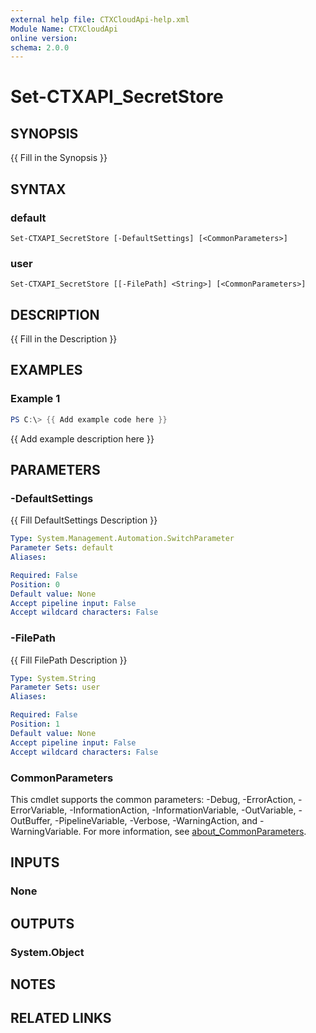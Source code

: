 ```yaml
---
external help file: CTXCloudApi-help.xml
Module Name: CTXCloudApi
online version:
schema: 2.0.0
---
```


# Set-CTXAPI_SecretStore

## SYNOPSIS
{{ Fill in the Synopsis }}

## SYNTAX

### default
```
Set-CTXAPI_SecretStore [-DefaultSettings] [<CommonParameters>]
```

### user
```
Set-CTXAPI_SecretStore [[-FilePath] <String>] [<CommonParameters>]
```

## DESCRIPTION
{{ Fill in the Description }}

## EXAMPLES

### Example 1
```powershell
PS C:\> {{ Add example code here }}
```

{{ Add example description here }}

## PARAMETERS

### -DefaultSettings
{{ Fill DefaultSettings Description }}

```yaml
Type: System.Management.Automation.SwitchParameter
Parameter Sets: default
Aliases:

Required: False
Position: 0
Default value: None
Accept pipeline input: False
Accept wildcard characters: False
```

### -FilePath
{{ Fill FilePath Description }}

```yaml
Type: System.String
Parameter Sets: user
Aliases:

Required: False
Position: 1
Default value: None
Accept pipeline input: False
Accept wildcard characters: False
```

### CommonParameters
This cmdlet supports the common parameters: -Debug, -ErrorAction, -ErrorVariable, -InformationAction, -InformationVariable, -OutVariable, -OutBuffer, -PipelineVariable, -Verbose, -WarningAction, and -WarningVariable. For more information, see [about_CommonParameters](http://go.microsoft.com/fwlink/?LinkID=113216).

## INPUTS

### None

## OUTPUTS

### System.Object
## NOTES

## RELATED LINKS
